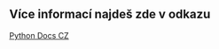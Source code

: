 ## Více informací najdeš zde v odkazu ##
[Python Docs CZ](https://www.craft.me/s/mYD7MDPXpfkkok/b/CE35353E-102C-4C4F-B0F8-1DD300B8CAFE/Robot-Framework)